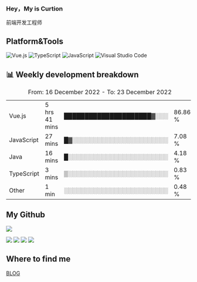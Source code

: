 ### Hey，My is Curtion
前端开发工程师
## Platform&Tools

![Vue.js](https://img.shields.io/badge/-Vue.js-4FC08D?style=flat-square&logo=Vue.js&logoColor=white)
![TypeScript](https://img.shields.io/badge/-TypeScript-007ACC?style=flat-square&logo=typescript&logoColor=white)
![JavaScript](https://img.shields.io/badge/-JavaScript-F7DF1E?style=flat-square&logo=javascript&logoColor=black)
![Visual Studio Code](https://img.shields.io/badge/-VSCode-007ACC?style=flat-square&logo=Visual-Studio-Code&logoColor=white)

## 📊 Weekly development breakdown

<!--START_SECTION:waka-->

<table><caption>From: 16 December 2022 - To: 23 December 2022</caption><tr><td>Vue.js</td><td>5 hrs 41 mins</td><td>█████████████████████▓░░░</td><td>86.86 %</td></tr><tr><td>JavaScript</td><td>27 mins</td><td>█▓░░░░░░░░░░░░░░░░░░░░░░░</td><td>7.08 %</td></tr><tr><td>Java</td><td>16 mins</td><td>█░░░░░░░░░░░░░░░░░░░░░░░░</td><td>4.18 %</td></tr><tr><td>TypeScript</td><td>3 mins</td><td>▒░░░░░░░░░░░░░░░░░░░░░░░░</td><td>0.83 %</td></tr><tr><td>Other</td><td>1 min</td><td>░░░░░░░░░░░░░░░░░░░░░░░░░</td><td>0.48 %</td></tr></table>

<!--END_SECTION:waka-->

## My Github

![](http://github-profile-summary-cards.vercel.app/api/cards/profile-details?username=curtion&theme=nord_bright)

![](http://github-profile-summary-cards.vercel.app/api/cards/stats?username=curtion&theme=nord_bright)
![](http://github-profile-summary-cards.vercel.app/api/cards/productive-time?username=curtion&theme=nord_bright&utcOffset=8)
![](http://github-profile-summary-cards.vercel.app/api/cards/repos-per-language?username=curtion&theme=nord_bright)
![](http://github-profile-summary-cards.vercel.app/api/cards/most-commit-language?username=curtion&theme=nord_bright)

## Where to find me

[BLOG](https://blog.3gxk.net)

